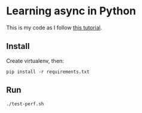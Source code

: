 # Learning async in Python

This is my code as I follow [this
tutorial](https://pawelmhm.github.io/asyncio/python/aiohttp/2016/04/22/asyncio-aiohttp.html).

## Install

Create virtualenv, then:

```
pip install -r requirements.txt
```

## Run

```
./test-perf.sh
```

